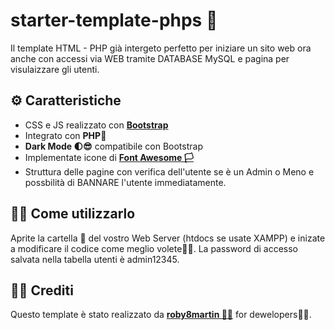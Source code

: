 # starter-template-phps 🏁

Il template HTML - PHP già intergeto perfetto per iniziare un sito web ora anche con accessi via WEB tramite DATABASE MySQL e pagina per visulaizzare gli utenti.


## ⚙️ Caratteristiche 

- CSS e JS realizzato con [**Bootstrap**](https://getbootstrap.com/docs/5.1/getting-started/introduction/)
- Integrato con **PHP**🐘
- **Dark Mode 🌓😎** compatibile con Bootstrap
- Implementate icone di [**Font Awesome 🏳️**](https://fontawesome.com/v5.15/icons?d=gallery&p=2)
- Struttura delle pagine con verifica dell'utente se è un Admin o Meno e possbilità di BANNARE l'utente immediatamente.

## 👨‍💻 Come utilizzarlo 

Aprite la cartella 📂 del vostro Web Server (htdocs se usate XAMPP) e inizate a modificare il codice come meglio volete👨‍💻.
La password di accesso salvata nella tabella utenti è admin12345.

## 🧑‍💻 Crediti

Questo template è stato realizzato da [**roby8martin 🧑‍💻**](https://github.com/roby8martin/starter-template) for dewelopers🧑‍💻.
